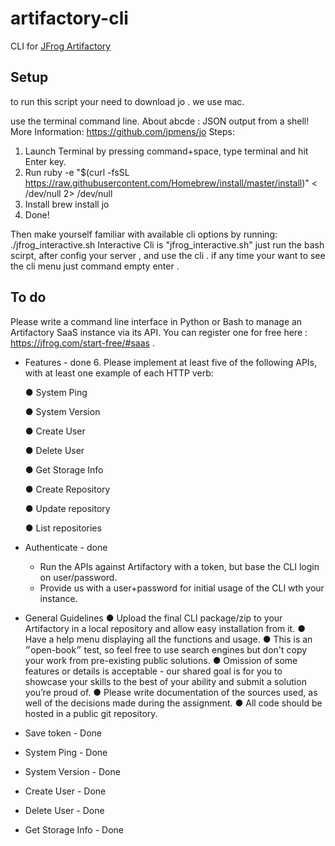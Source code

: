 # artifactory-cli
CLI for [JFrog Artifactory](https://www.jfrog.com/confluence/display/CLI/JFrog+CLI)

## Setup
to run this script your need to download jo .
we use mac.

use the terminal command line.
About abcde : JSON output from a shell!
More Information: https://github.com/jpmens/jo
Steps:

1. Launch Terminal by pressing command+space, type terminal and hit Enter key.
2. Run
   ruby -e "$(curl -fsSL https://raw.githubusercontent.com/Homebrew/install/master/install)" < /dev/null 2> /dev/null
3. Install
   brew install jo
4. Done!

Then make yourself familiar with available cli options by running:   ./jfrog_interactive.sh
Interactive Cli is "jfrog_interactive.sh"
just run the bash scirpt, after config your server , and use the cli .
if any time your want to see the cli menu just command empty enter . 


## To do
Please write a command line interface in Python or Bash to manage an Artifactory SaaS instance via its API. You can register one for free here : https://jfrog.com/start-free/#saas .


- Features - done 6.
  Please implement at least five of the following APIs, with at least one example of each HTTP verb:

  ● System Ping

  ● System Version

  ● Create User

  ● Delete User

  ● Get Storage Info

  ● Create Repository

  ● Update repository

  ● List repositories
  
- Authenticate - done
  - Run the APIs against Artifactory with a token, but base the CLI login on user/password.
  - Provide us with a user+password for initial usage of the CLI wth your instance.
- General Guidelines
  ● Upload the final CLI package/zip to your Artifactory in a local repository and allow easy installation from it.
  ● Have a help menu displaying all the functions and usage.
  ● This is an ״open-book״ test, so feel free to use search engines but don't copy your work
    from pre-existing public solutions.
  ● Omission of some features or details is acceptable - our shared goal is for you to
    showcase your skills to the best of your ability and submit a solution you’re proud of.
  ● Please write documentation of the sources used, as well of the decisions made during the
    assignment.
  ● All code should be hosted in a public git repository.
- Save token - Done
- System Ping - Done
- System Version - Done
- Create User - Done
- Delete User - Done
- Get Storage Info - Done